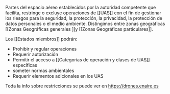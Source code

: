 Partes del espacio aéreo establecidos por la autoridad competente que facilita, restringe o excluye operaciones de [[UAS]] con el fin de gestionar los riesgos para la seguridad, la protección, la privacidad, la protección de datos personales o el medio ambiente. Distingimos entre zonas geográficas [[Zonas Geográficas generales ]]y [[Zonas Geográficas particulares]].


Los [[Estados miembros]] podrán:

- Prohibir y regular operaciones
- Requerir autorización
- Permitir el acceso a [[Categorías de operación y clases de UAS]] específicas
- someter normas ambientales
- Requerir elementos adicionales en los UAS

Toda la info sobre restricciones se puede ver en https://drones.enaire.es
